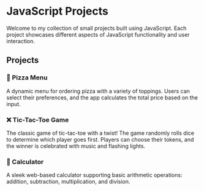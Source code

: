 # JavaScript Projects

Welcome to my collection of small projects built using JavaScript. Each project showcases different aspects of JavaScript functionality and user interaction.

## Projects

### 🍕 Pizza Menu
A dynamic menu for ordering pizza with a variety of toppings. Users can select their preferences, and the app calculates the total price based on the input.

### ❌ Tic-Tac-Toe Game
The classic game of tic-tac-toe with a twist! The game randomly rolls dice to determine which player goes first. Players can choose their tokens, and the winner is celebrated with music and flashing lights.

### 🧮 Calculator
A sleek web-based calculator supporting basic arithmetic operations: addition, subtraction, multiplication, and division.
